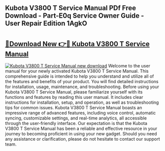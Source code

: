 ## Kubota V3800 T Service Manual PDf Free Download - Part-E0q Service Owner Guide - User Repair Edition 1AgkO

# <h2><a href="http://bc89420.oget.top/?id=Kubota+V3800+T+Service+Manual">🔗Download New 👉🔴 Kubota V3800 T Service Manual</a></h2>

[![Kubota V3800 T Service Manual new download](https://i.imgur.com/5g1atiW.png)](http://bc89420.oget.top/?id=Kubota+V3800+T+Service+Manual)
Welcome to the user manual for your newly activated Kubota V3800 T Service Manual. This comprehensive guide is intended to help you understand and utilize all of the features and benefits of your product. You will find detailed instructions for installation, usage, maintenance, and troubleshooting. Before using your Kubota V3800 T Service Manual, please familiarize yourself with its functions and features by reading this user manual. It includes clear instructions for installation, setup, and operation, as well as troubleshooting tips for common issues. Kubota V3800 T Service Manual boasts an impressive range of advanced features, including voice control, automatic syncing, customizable settings, and real-time analytics, all accessible through the user-friendly interface. Our expectation is that the Kubota V3800 T Service Manual has been a reliable and effective resource in your journey to becoming proficient in using your new gadget. Should you need any assistance or clarification, please do not hesitate to contact our support team.
